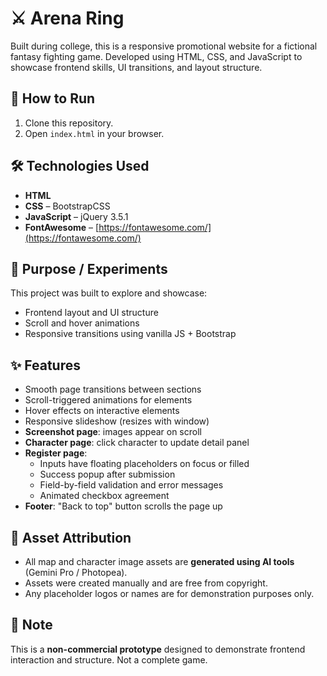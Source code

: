 # ⚔️ Arena Ring

Built during college, this is a responsive promotional website for a fictional fantasy fighting game. Developed using HTML, CSS, and JavaScript to showcase frontend skills, UI transitions, and layout structure.


## 🚀 How to Run

1. Clone this repository.
2. Open `index.html` in your browser.


## 🛠️ Technologies Used

- **HTML**
- **CSS** – BootstrapCSS
- **JavaScript** – jQuery 3.5.1
- **FontAwesome** – [https://fontawesome.com/](https://fontawesome.com/)


## 🎯 Purpose / Experiments

This project was built to explore and showcase:
- Frontend layout and UI structure
- Scroll and hover animations
- Responsive transitions using vanilla JS + Bootstrap


## ✨ Features

- Smooth page transitions between sections
- Scroll-triggered animations for elements
- Hover effects on interactive elements
- Responsive slideshow (resizes with window)
- **Screenshot page**: images appear on scroll
- **Character page**: click character to update detail panel
- **Register page**:
  - Inputs have floating placeholders on focus or filled
  - Success popup after submission
  - Field-by-field validation and error messages
  - Animated checkbox agreement
- **Footer**: "Back to top" button scrolls the page up


## 🎨 Asset Attribution

- All map and character image assets are **generated using AI tools** (Gemini Pro / Photopea).
- Assets were created manually and are free from copyright.
- Any placeholder logos or names are for demonstration purposes only.


## 📌 Note

This is a **non-commercial prototype** designed to demonstrate frontend interaction and structure. Not a complete game.
